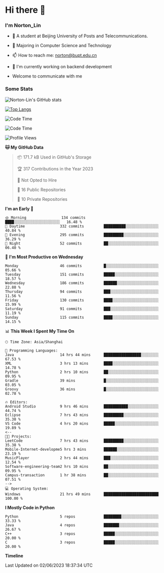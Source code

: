 
# Hi there 👋

### I'm Norton_Lin
- 🏫 A student at Beijing University of Posts and Telecommunications.
- 🌱 Majoring in Computer Science and Technology
- 📫 How to reach me: norton@bupt.edu.cn
- 🌱 I'm currently working on backend development

- Welcome to communicate with me

### Some Stats
![Norton-Lin's GitHub stats](https://github-readme-stats.vercel.app/api?username=Norton-Lin&count_private=true&show_icons=true&theme=radical)

[![Top Langs](https://github-readme-stats.vercel.app/api/top-langs/?username=Norton-Lin&langs_count=8&layout=compact)](https://github.com/Norton-Lin/github-readme-stats)

![Code Time](https://github-readme-stats.vercel.app/api/wakatime?username=Norton_Lin)
<!--START_SECTION:waka-->
![Code Time](http://img.shields.io/badge/Code%20Time-269%20hrs%2029%20mins-blue)

![Profile Views](http://img.shields.io/badge/Profile%20Views-34-blue)

**🐱 My GitHub Data** 

> 📦 171.7 kB Used in GitHub's Storage 
 > 
> 🏆 317 Contributions in the Year 2023
 > 
> 🚫 Not Opted to Hire
 > 
> 📜 16 Public Repositories 
 > 
> 🔑 10 Private Repositories 
 > 
**I'm an Early 🐤** 

```text
🌞 Morning                134 commits         ████░░░░░░░░░░░░░░░░░░░░░   16.48 % 
🌆 Daytime                332 commits         ██████████░░░░░░░░░░░░░░░   40.84 % 
🌃 Evening                295 commits         █████████░░░░░░░░░░░░░░░░   36.29 % 
🌙 Night                  52 commits          ██░░░░░░░░░░░░░░░░░░░░░░░   06.40 % 
```
📅 **I'm Most Productive on Wednesday** 

```text
Monday                   46 commits          █░░░░░░░░░░░░░░░░░░░░░░░░   05.66 % 
Tuesday                  151 commits         █████░░░░░░░░░░░░░░░░░░░░   18.57 % 
Wednesday                186 commits         ██████░░░░░░░░░░░░░░░░░░░   22.88 % 
Thursday                 94 commits          ███░░░░░░░░░░░░░░░░░░░░░░   11.56 % 
Friday                   130 commits         ████░░░░░░░░░░░░░░░░░░░░░   15.99 % 
Saturday                 91 commits          ███░░░░░░░░░░░░░░░░░░░░░░   11.19 % 
Sunday                   115 commits         ████░░░░░░░░░░░░░░░░░░░░░   14.15 % 
```


📊 **This Week I Spent My Time On** 

```text
🕑︎ Time Zone: Asia/Shanghai

💬 Programming Languages: 
Java                     14 hrs 44 mins      █████████████████░░░░░░░░   67.53 % 
XML                      3 hrs 13 mins       ████░░░░░░░░░░░░░░░░░░░░░   14.78 % 
Python                   2 hrs 10 mins       ██░░░░░░░░░░░░░░░░░░░░░░░   09.95 % 
Gradle                   39 mins             █░░░░░░░░░░░░░░░░░░░░░░░░   03.05 % 
Groovy                   36 mins             █░░░░░░░░░░░░░░░░░░░░░░░░   02.78 % 

🔥 Editors: 
Android Studio           9 hrs 46 mins       ███████████░░░░░░░░░░░░░░   44.74 % 
Eclipse                  7 hrs 43 mins       █████████░░░░░░░░░░░░░░░░   35.38 % 
VS Code                  4 hrs 20 mins       █████░░░░░░░░░░░░░░░░░░░░   19.89 % 
<--
🐱‍💻 Projects: 
LeetCode                 7 hrs 43 mins       █████████░░░░░░░░░░░░░░░░   35.38 % 
Mobile-Internet-developme5 hrs 3 mins        ██████░░░░░░░░░░░░░░░░░░░   23.19 % 
MusicPlayer              2 hrs 44 mins       ███░░░░░░░░░░░░░░░░░░░░░░   12.54 % 
Software-engineering-team2 hrs 10 mins       ██░░░░░░░░░░░░░░░░░░░░░░░   09.95 % 
Campus-transaction       1 hr 38 mins        ██░░░░░░░░░░░░░░░░░░░░░░░   07.51 % 
-->
💻 Operating System: 
Windows                  21 hrs 49 mins      █████████████████████████   100.00 % 
```

**I Mostly Code in Python** 

```text
Python                   5 repos             ████████░░░░░░░░░░░░░░░░░   33.33 % 
Java                     4 repos             ███████░░░░░░░░░░░░░░░░░░   26.67 % 
C++                      3 repos             █████░░░░░░░░░░░░░░░░░░░░   20.00 % 
C                        3 repos             █████░░░░░░░░░░░░░░░░░░░░   20.00 % 
```



**Timeline**

<!--![Lines of Code chart](https://raw.githubusercontent.com/Norton-Lin/Norton-Lin/main/assets/bar_graph.png)-->


 Last Updated on 02/06/2023 18:37:34 UTC
<!--END_SECTION:waka-->
